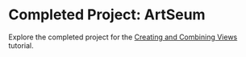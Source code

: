# Completed Project: ArtSeum

Explore the completed project for the [Creating and Combining Views](https://developer.apple.com/tutorials/swiftui/creating-and-combining-views) tutorial.
